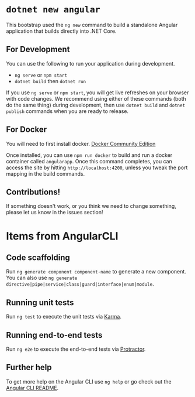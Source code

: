 # `dotnet new angular`
This bootstrap used the `ng new` command to build a standalone Angular application that builds directly into .NET Core.

## For Development
You can use the following to run your application during development. 

 - `ng serve` or `npm start`
 - `dotnet build` then `dotnet run`

If you use `ng serve` or `npm start`, you will get live refreshes on your browser with code changes. We recommend using either of these commands (both do the same thing) during development, then use `dotnet build` and `dotnet publish` commands when you are ready to release.

## For Docker
You will need to first install docker. 
[Docker Community Edition](https://www.docker.com/community-edition)

Once installed, you can use `npm run docker` to build and run a docker container called `angularapp`. Once this command completes, you can access the site by hitting `http://localhost:4200`, unless you tweak the port mapping in the build commands.

## Contributions! 
If something doesn't work, or you think we need to change something, please let us know in the issues section!

# Items from AngularCLI

## Code scaffolding

Run  `ng generate component component-name`  to generate a new component. You can also use  `ng generate directive|pipe|service|class|guard|interface|enum|module`.

## Running unit tests

Run  `ng test`  to execute the unit tests via  [Karma](https://karma-runner.github.io/).

## Running end-to-end tests

Run  `ng e2e`  to execute the end-to-end tests via  [Protractor](http://www.protractortest.org/).

## Further help

To get more help on the Angular CLI use  `ng help`  or go check out the  [Angular CLI README](https://github.com/angular/angular-cli/blob/master/README.md).
